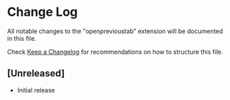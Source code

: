 # Change Log
All notable changes to the "openprevioustab" extension will be documented in this file.

Check [Keep a Changelog](http://keepachangelog.com/) for recommendations on how to structure this file.

## [Unreleased]
- Initial release